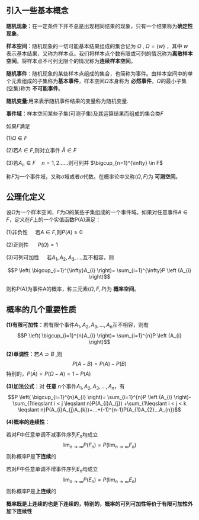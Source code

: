 ## 引入一些基本概念
**随机现象**：在一定条件下并不总是出现相同结果的现象，只有一个结果称为**确定性现象**。

**样本空间**：随机现象的一切可能基本结果组成的集合记为 $\Omega$ , $\Omega =\left \{ w \right \}$ ，其中 $w$ 表示基本结果，又称为样本点。我们将样本点个数有限或可列的情况称为**离散样本空间**。将样本点不可列无限个的情况称为**连续样本空间**。

**随机事件**：随机现象的某些样本点组成的集合，也简称为事件。由样本空间中的单个元素组成的子集称为**基本事件**，样本空间$\Omega$本身称为 **必然事件**，$\Omega$的最小子集(空集)称为 **不可能事件**。

**随机变量**:用来表示随机事件结果的变量称为随机变量.

**事件域**：样本空间某些子集(可测子集)及其运算结果而组成的集合类$F$

如果$F$满足

(1)$\Omega \in F$

(2)若$A \in F$,则对立事件 $\bar{A} \in F$ 

(3)若$A_{n} \in F \quad n=1,2......$则可列并 $\bigcup_{n=1}^{\infty} \in F$

称$F$为一个事件域，又称$\sigma$域或者$\sigma$代数。在概率论中又称$\left ( \Omega,F \right )$为 **可测空间**。

## 公理化定义
设$\Omega$为一个样本空间，$F$为$\Omega$的某些子集组成的一个事件域。如果对任意事件$A \in F$，定义在$F$上的一个实值函数P(A)满足：

(1)非负性 $\quad$若$A \in F$,则$P(A) \ge 0$

(2)正则性 $\quad$ $P\left (\Omega \right)=1$

(3)可列可加性$\quad$ 若$A_{1},A_{2},A_{3},...,$互不相容，则

$$P \left( \bigcup_{i=1}^{\infty}A_{i} \right)= \sum_{i=1}^{\infty}P \left (A_{i} \right)$$

则称P(A)为事件A的概率，称三元素$\left (\Omega,F,P \right)$为 **概率空间**。

## 概率的几个重要性质
**(1)有限可加性**：若有限个事件$A_{1},A_{2},A_{3},...,A_{n}$互不相容，则有
$$P \left( \bigcup_{i=1}^{n}A_{i} \right)= \sum_{i=1}^{n}P \left (A_{i} \right)$$

**(2)单调性**：若$A\supset B$ ,则
$$P\left(A-B \right)=P(A)-P\left(B \right)$$
特别的，$P(\bar{A})=P(\Omega-A)=1-P(A)$

**(3)加法公式**：对 **任意** n个事件$A_{1},A_{2},A_{3},...,A_{n}$，有
$$P \left( \bigcup_{i=1}^{n}A_{i} \right)= \sum_{i=1}^{n}P \left (A_{i} \right)-\sum_{1\leqslant i < j \leqslant n}P(A_{i}A_{j}) +\sum_{1\leqslant i < j < k \leqslant n}P(A_{i}A_{j}A_{k})+...+(-1)^{n-1}P(A_{1}A_{2}...A_{n})$$

**(4)概率的连续性**：

若对$F$中任意单调不减事件序列${F_{n}}$均成立
$$\lim_{n\rightarrow \infty}P(F_{n})=P(\lim_{n \rightarrow \infty}F_{n})$$
则称概率P是**下连续**的

若对$F$中任意单调不增事件序列${E_{n}}$均成立
$$\lim_{n\rightarrow \infty}P(E_{n})=P(\lim_{n \rightarrow \infty}E_{n})$$
则称概率P是**上连续**的

**概率既是上连续的也是下连续的，特别的，概率的可列可加性等价于有限可加性外加下连续性**






